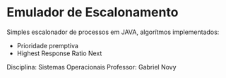# Emulador de Escalonamento

Simples escalonador de processos em JAVA, algorítmos implementados:
- Prioridade premptiva
- Highest Response Ratio Next

Disciplina: Sistemas Operacionais
Professor: Gabriel Novy
